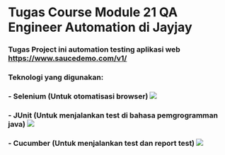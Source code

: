 # Tugas Course Module 21 QA Engineer Automation di Jayjay

### Tugas Project ini automation testing aplikasi web https://www.saucedemo.com/v1/
### Teknologi yang digunakan:
### - Selenium (Untuk otomatisasi browser) <img src="https://skillicons.dev/icons?i=selenium"/>
### - JUnit (Untuk menjalankan test di bahasa pemgrogramman java) <img src="https://skillicons.dev/icons?i=Junit"/>
### - Cucumber (Untuk menjalankan test dan report test) <img src="https://skillicons.dev/icons?i=cucumber"/>
